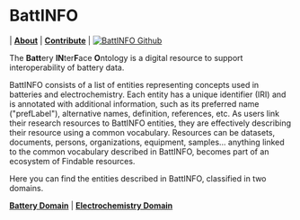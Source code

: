 # BattINFO

| [**About**](./about.html) | [**Contribute**](./contribute.html) | [![BattINFO Github](https://badgen.net/badge/icon/github?icon=github&label)](https://github.com/BIG-MAP/BattINFO)

The **Batt**ery **IN**ter**F**ace **O**ntology is a digital resource to support interoperability of battery data.

BattINFO consists of a list of entities representing concepts used in batteries and electrochemistry. Each entity has a unique identifier (IRI) and is annotated with additional information, such as its preferred name ("prefLabel"), alternative names, definition, references, etc. As users link their research resources to BattINFO entities, they are effectively describing their resource using a common vocabulary. Resources can be datasets, documents, persons, organizations, equipment, samples... anything linked to the common vocabulary described in BattINFO, becomes part of an ecosystem of Findable resources.

Here you can find the entities described in BattINFO, classified in two domains.

[**Battery Domain**](http://emmo.info/battery) | [**Electrochemistry Domain**](http://emmo.info/electrochemistry)  
